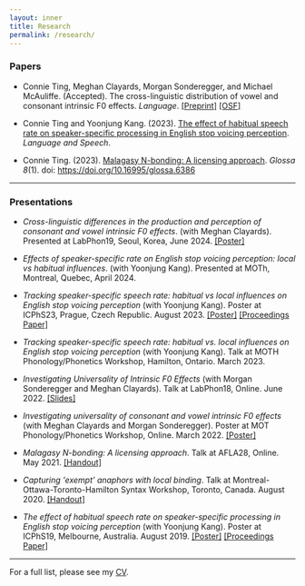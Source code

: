 ```yaml
---
layout: inner
title: Research
permalink: /research/
---
```


### Papers

- Connie Ting, Meghan Clayards, Morgan Sonderegger, and Michael McAuliffe. (Accepted). The cross-linguistic distribution of vowel and consonant intrinsic F0 effects. _Language_. [[Preprint]](https://osf.io/preprints/psyarxiv/64nhs) [[OSF]](https://osf.io/ehs6d/)

- Connie Ting and Yoonjung Kang. (2023). [The effect of habitual speech rate on speaker-specific processing in English stop voicing perception](https://journals.sagepub.com/doi/10.1177/00238309231188078). _Language and Speech_.

- Connie Ting. (2023). [Malagasy N-bonding: A licensing approach](https://www.glossa-journal.org/article/id/6386/). _Glossa 8_(1). doi: https://doi.org/10.16995/glossa.6386

***

### Presentations  

- *Cross-linguistic differences in the production and perception of consonant and vowel intrinsic F0 effects*. (with Meghan Clayards). Presented at LabPhon19, Seoul, Korea, June 2024. [[Poster]]()

- *Effects of speaker-specific rate on English stop voicing perception: local vs habitual influences*. (with Yoonjung Kang). Presented at MOTh, Montreal, Quebec, April 2024.

- *Tracking speaker-specific speech rate: habitual vs local influences on English stop voicing perception* (with Yoonjung Kang). Poster at ICPhS23, Prague, Czech Republic. August 2023. [[Poster]](ICPhS23_Eng_SpeechRate.pdf) [[Proceedings Paper]](ICPhS23.pdf)

- *Tracking speaker-specific speech rate: habitual vs. local influences on English stop voicing perception* (with Yoonjung Kang). Talk at MOTH Phonology/Phonetics Workshop, Hamilton, Ontario. March 2023.

- *Investigating Universality of Intrinsic F0 Effects* (with Morgan Sonderegger and Meghan Clayards). Talk at LabPhon18, Online. June 2022. [[Slides]](LabPhon_IF0.pdf)

- *Investigating universality of consonant and vowel intrinsic F0 effects* (with Meghan Clayards and Morgan Sonderegger). Poster at MOT Phonology/Phonetics Workshop, Online. March 2022. [[Poster]](MOT_Universal_IF0.pdf)

- *Malagasy N-bonding: A licensing approach*. Talk at AFLA28, Online. May 2021.  [[Handout]](AFLA_handout.pdf)

- *Capturing 'exempt' anaphors with local binding*. Talk at Montreal-Ottawa-Toronto-Hamilton Syntax Workshop, Toronto, Canada. August 2020. [[Handout]](MOTH2020_handout.pdf)

- *The effect of habitual speech rate on speaker-specific processing in English stop voicing perception* (with Yoonjung Kang). Poster at ICPhS19, Melbourne, Australia. August 2019. [[Poster]](ICPhS19_poster.pdf) [[Proceedings Paper]](ICPhS19_VOT.pdf)

***

For a full list, please see my [CV](https://connieting.github.io/cv/).
